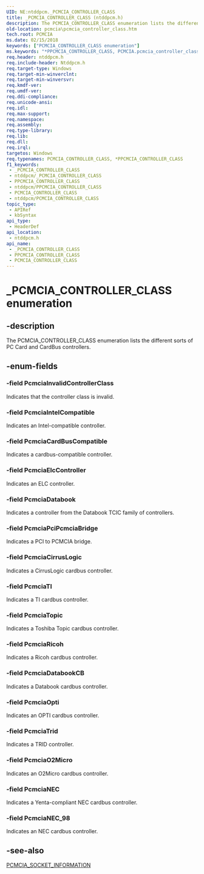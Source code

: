 ```yaml
---
UID: NE:ntddpcm._PCMCIA_CONTROLLER_CLASS
title: _PCMCIA_CONTROLLER_CLASS (ntddpcm.h)
description: The PCMCIA_CONTROLLER_CLASS enumeration lists the different sorts of PC Card and CardBus controllers.
old-location: pcmcia\pcmcia_controller_class.htm
tech.root: PCMCIA
ms.date: 02/15/2018
keywords: ["PCMCIA_CONTROLLER_CLASS enumeration"]
ms.keywords: "*PPCMCIA_CONTROLLER_CLASS, PCMCIA.pcmcia_controller_class, PCMCIA_CONTROLLER_CLASS, PCMCIA_CONTROLLER_CLASS enumeration [Buses], PPCMCIA_CONTROLLER_CLASS, PPCMCIA_CONTROLLER_CLASS enumeration pointer [Buses], PcmciaCardBusCompatible, PcmciaCirrusLogic, PcmciaDatabook, PcmciaDatabookCB, PcmciaElcController, PcmciaIntelCompatible, PcmciaInvalidControllerClass, PcmciaNEC, PcmciaNEC_98, PcmciaO2Micro, PcmciaOpti, PcmciaPciPcmciaBridge, PcmciaRicoh, PcmciaTI, PcmciaTopic, PcmciaTrid, _PCMCIA_CONTROLLER_CLASS, memcdref_a3d708d3-6fa4-4edd-af5d-1513c8da5a9b.xml, ntddpcm/PCMCIA_CONTROLLER_CLASS, ntddpcm/PPCMCIA_CONTROLLER_CLASS, ntddpcm/PcmciaCardBusCompatible, ntddpcm/PcmciaCirrusLogic, ntddpcm/PcmciaDatabook, ntddpcm/PcmciaDatabookCB, ntddpcm/PcmciaElcController, ntddpcm/PcmciaIntelCompatible, ntddpcm/PcmciaInvalidControllerClass, ntddpcm/PcmciaNEC, ntddpcm/PcmciaNEC_98, ntddpcm/PcmciaO2Micro, ntddpcm/PcmciaOpti, ntddpcm/PcmciaPciPcmciaBridge, ntddpcm/PcmciaRicoh, ntddpcm/PcmciaTI, ntddpcm/PcmciaTopic, ntddpcm/PcmciaTrid"
req.header: ntddpcm.h
req.include-header: Ntddpcm.h
req.target-type: Windows
req.target-min-winverclnt: 
req.target-min-winversvr: 
req.kmdf-ver: 
req.umdf-ver: 
req.ddi-compliance: 
req.unicode-ansi: 
req.idl: 
req.max-support: 
req.namespace: 
req.assembly: 
req.type-library: 
req.lib: 
req.dll: 
req.irql: 
targetos: Windows
req.typenames: PCMCIA_CONTROLLER_CLASS, *PPCMCIA_CONTROLLER_CLASS
f1_keywords:
 - _PCMCIA_CONTROLLER_CLASS
 - ntddpcm/_PCMCIA_CONTROLLER_CLASS
 - PPCMCIA_CONTROLLER_CLASS
 - ntddpcm/PPCMCIA_CONTROLLER_CLASS
 - PCMCIA_CONTROLLER_CLASS
 - ntddpcm/PCMCIA_CONTROLLER_CLASS
topic_type:
 - APIRef
 - kbSyntax
api_type:
 - HeaderDef
api_location:
 - ntddpcm.h
api_name:
 - _PCMCIA_CONTROLLER_CLASS
 - PPCMCIA_CONTROLLER_CLASS
 - PCMCIA_CONTROLLER_CLASS
---
```


# _PCMCIA_CONTROLLER_CLASS enumeration


## -description

The PCMCIA_CONTROLLER_CLASS enumeration lists the different sorts of PC Card and CardBus controllers.

## -enum-fields

### -field PcmciaInvalidControllerClass

Indicates that the controller class is invalid.

### -field PcmciaIntelCompatible

Indicates an Intel-compatible controller.

### -field PcmciaCardBusCompatible

Indicates a cardbus-compatible controller.

### -field PcmciaElcController

Indicates an ELC controller.

### -field PcmciaDatabook

Indicates a controller from the Databook TCIC family of controllers.

### -field PcmciaPciPcmciaBridge

Indicates a PCI to PCMCIA bridge.

### -field PcmciaCirrusLogic

Indicates a CirrusLogic cardbus controller.

### -field PcmciaTI

Indicates a TI cardbus controller.

### -field PcmciaTopic

Indicates a Toshiba Topic cardbus controller.

### -field PcmciaRicoh

Indicates a Ricoh cardbus controller.

### -field PcmciaDatabookCB

Indicates a Databook cardbus controller.

### -field PcmciaOpti

Indicates an OPTI cardbus controller.

### -field PcmciaTrid

Indicates a TRID controller.

### -field PcmciaO2Micro

Indicates an O2Micro cardbus controller.

### -field PcmciaNEC

Indicates a Yenta-compliant NEC cardbus controller.

### -field PcmciaNEC_98

Indicates an NEC cardbus controller.

## -see-also

<a href="/windows-hardware/drivers/ddi/ntddpcm/ns-ntddpcm-_pcmcia_socket_information">PCMCIA_SOCKET_INFORMATION</a>

